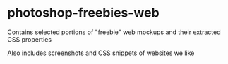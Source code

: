 # photoshop-freebies-web
Contains selected portions of "freebie" web mockups and their extracted CSS properties

Also includes screenshots and CSS snippets of websites we like